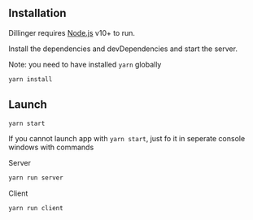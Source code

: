## Installation

Dillinger requires [Node.js](https://nodejs.org/) v10+ to run.

Install the dependencies and devDependencies and start the server.

Note: you need to have installed `yarn` globally

```sh
yarn install
```
## Launch

```sh
yarn start
```

If you cannot launch app with `yarn start`, just fo it in seperate console windows with commands

Server

```sh
yarn run server
```

Client

```sh
yarn run client
```